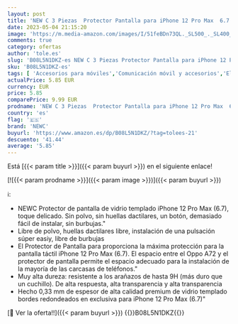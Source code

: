 ```yaml
---
layout: post
title: 'NEW C 3 Piezas  Protector Pantalla para iPhone 12 Pro Max  6.7   Cristal templado Antiarañazos  Antihuellas  Sin Burbujas  Dureza 9H  0.33 mm Ultra Transparente  Ultra Resistente'
date: 2023-05-04 21:15:20
image: 'https://m.media-amazon.com/images/I/51feBDn73QL._SL500_._SL400_.jpg'
comments: true
category: ofertas
author: 'tole.es'
slug: 'B08L5N1DKZ-es NEW C 3 Piezas Protector Pantalla para iPhone 12 Pro Max...'
sku: 'B08L5N1DKZ-es'
tags: [ 'Accesorios para móviles','Comunicación móvil y accesorios','Electrónica','Mantenimiento, cuidado y reparaciones de teléfonos móviles','Protectores de pantalla para móviles','iphone','newc','🇪🇸', ]
actualPrice: 5.85 EUR
currency: EUR
price: 5.85
comparePrice: 9.99 EUR
prodname: 'NEW C 3 Piezas  Protector Pantalla para iPhone 12 Pro Max  6.7   Cristal templado Antiarañazos  Antihuellas  Sin Burbujas  Dureza 9H  0.33 mm Ultra Transparente  Ultra Resistente'
country: 'es'
flag: '🇪🇸'
brand: 'NEWC'
buyurl: 'https://www.amazon.es/dp/B08L5N1DKZ/?tag=tolees-21'
descuento: '41.44'
average: '5.85'
---
```


Está [{{< param title >}}]({{< param buyurl >}}) en el siguiente enlace!

[![{{< param prodname >}}]({{< param image >}})]({{< param buyurl >}})

ℹ️:

- NEWC Protector de pantalla de vidrio templado iPhone 12 Pro Max (6.7), toque delicado. Sin polvo, sin huellas dactilares, un botón, demasiado fácil de instalar, sin burbujas."
- Libre de polvo, huellas dactilares libre, instalación de una pulsación súper easiy, libre de burbujas
- El Protector de Pantalla para proporciona la máxima protección para la pantalla táctil iPhone 12 Pro Max (6.7). El espacio entre el Oppo A72 y el protector de pantalla permite el espacio adecuado para la instalación de la mayoría de las carcasas de teléfonos."
- Muy alta dureza: resistente a los arañazos de hasta 9H (más duro que un cuchillo). De alta respuesta, alta transparencia y alta transparencia
- Hecho 0,33 mm de espesor de alta calidad premium de vidrio templado bordes redondeados en exclusiva para iPhone 12 Pro Max (6.7)"

[🛒 Ver la oferta!!]({{< param buyurl >}})
{{<world>}}B08L5N1DKZ{{</world>}}
